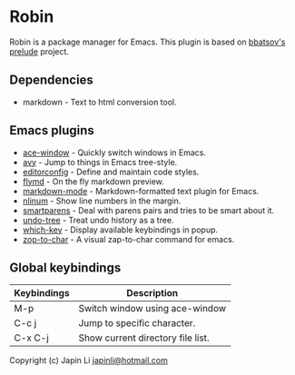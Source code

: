 # Robin

Robin is a package manager for Emacs. This plugin is based on [bbatsov's prelude][] project.

## Dependencies

* markdown - Text to html conversion tool.

## Emacs plugins

* [ace-window][] - Quickly switch windows in Emacs.
* [avy][] - Jump to things in Emacs tree-style.
* [editorconfig][] - Define and maintain code styles.
* [flymd][] - On the fly markdown preview.
* [markdown-mode][] - Markdown-formatted text plugin for Emacs.
* [nlinum][] - Show line numbers in the margin.
* [smartparens][] - Deal with parens pairs and tries to be smart about it.
* [undo-tree][] - Treat undo history as a tree.
* [which-key][] - Display available keybindings in popup.
* [zop-to-char][] - A visual zap-to-char command for emacs.

## Global keybindings

 Keybindings | Description
:------------|--------------
 M-p         | Switch window using ace-window
 C-c j       | Jump to specific character.
 C-x C-j     | Show current directory file list.

Copyright (c) Japin Li <japinli@hotmail.com>

[bbatsov's prelude]: https://github.com/bbatsov/prelude
[ace-window]: https://github.com/abo-abo/ace-window
[avy]: https://github.com/abo-abo/avy
[editorconfig]: https://github.com/editorconfig/editorconfig-emacs
[flymd]: https://github.com/mola-T/flymd
[markdown-mode]: https://github.com/jrblevin/markdown-mode
[nlinum]: https://github.com/emacsmirror/nlinum
[smartparens]: https://github.com/Fuco1/smartparens
[undo-tree]: https://github.com/emacsmirror/undo-tree
[which-key]: https://github.com/justbur/emacs-which-key
[zop-to-char]: https://github.com/thierryvolpiatto/zop-to-char
